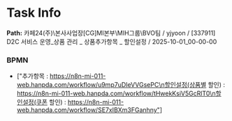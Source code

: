 # Task Info

**Path:** 카페24(주)\본사사업장\[CG]MI본부\MIH그룹\BVO팀 / yjyoon / [337911] D2C 서비스 운영_상품 관리 _ 상품추가항목 _ 할인설정 / 2025-10-01_00-00-00

### BPMN
- ["추가항목 : https://n8n-mi-011-web.hanpda.com/workflow/u9mp7uDIeVVGsePC\n할인설정(상품별 할인) : https://n8n-mi-011-web.hanpda.com/workflow/tHwekKsiV5GcRlT0\n할인설정(쿠폰 할인) : https://n8n-mi-011-web.hanpda.com/workflow/SE7xIBXm3FGanhny"]

